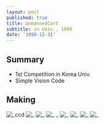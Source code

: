 ```yaml
---
layout: post
published: true
title: UnmannedCart
subtitle: in Univ., 1999
date: '1999-12-31'
---
```


## Summary
* 1st Competition in Korea Univ.
* Simple Vision Code

## Making

![_ccd](https://cloud.githubusercontent.com/assets/12775748/21953388/af2c5688-da78-11e6-9716-197fc09c1dc8.jpg)
![_](https://cloud.githubusercontent.com/assets/12775748/21953389/af4e3212-da78-11e6-8125-d698fb5bbecd.jpg)
![_](https://cloud.githubusercontent.com/assets/12775748/21953391/af69bd0c-da78-11e6-9ff7-a3390c98f063.jpg)
![_ _](https://cloud.githubusercontent.com/assets/12775748/21953390/af699110-da78-11e6-956b-43bc07586974.jpg)
![_](https://cloud.githubusercontent.com/assets/12775748/21953392/af6a5f50-da78-11e6-8a10-de16ba74ded5.jpg)
![_](https://cloud.githubusercontent.com/assets/12775748/21953393/af6def62-da78-11e6-86d7-203a37baa699.jpg)
![_](https://cloud.githubusercontent.com/assets/12775748/21953395/af71161a-da78-11e6-8c0c-43b194fa7746.jpg)
![_](https://cloud.githubusercontent.com/assets/12775748/21953394/af6f2d0a-da78-11e6-8d8c-2252f82128c7.jpg)
